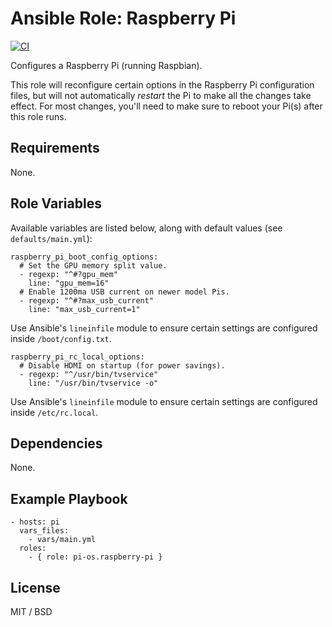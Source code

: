 # Ansible Role: Raspberry Pi

[![CI](https://github.com/pi-os/pi-ansible/actions/workflows/ci.yml/badge.svg)](https://github.com/pi-os/pi-ansible/actions/workflows/ci.yml)

Configures a Raspberry Pi (running Raspbian).

This role will reconfigure certain options in the Raspberry Pi configuration files, but will not automatically _restart_ the Pi to make all the changes take effect. For most changes, you'll need to make sure to reboot your Pi(s) after this role runs.

## Requirements

None.

## Role Variables

Available variables are listed below, along with default values (see `defaults/main.yml`):

    raspberry_pi_boot_config_options:
      # Set the GPU memory split value.
      - regexp: "^#?gpu_mem"
        line: "gpu_mem=16"
      # Enable 1200ma USB current on newer model Pis.
      - regexp: "^#?max_usb_current"
        line: "max_usb_current=1"

Use Ansible's `lineinfile` module to ensure certain settings are configured inside `/boot/config.txt`.

    raspberry_pi_rc_local_options:
      # Disable HDMI on startup (for power savings).
      - regexp: "^/usr/bin/tvservice"
        line: "/usr/bin/tvservice -o"

Use Ansible's `lineinfile` module to ensure certain settings are configured inside `/etc/rc.local`.

## Dependencies

None.

## Example Playbook

    - hosts: pi
      vars_files:
        - vars/main.yml
      roles:
        - { role: pi-os.raspberry-pi }

## License

MIT / BSD
